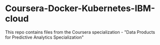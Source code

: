 # Coursera-Docker-Kubernetes-IBM-cloud
This repo contains files from the Coursera specialization - "Data Products for Predictive Analytics Specialization"

